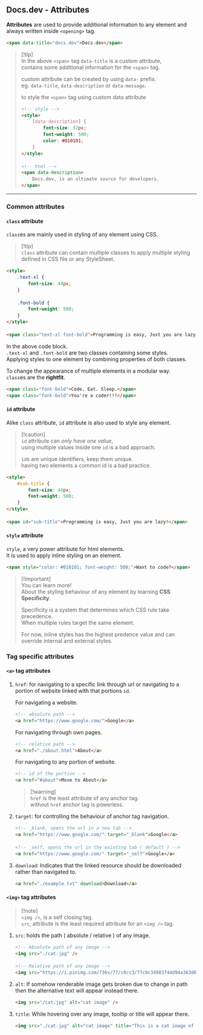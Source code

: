 ## Docs.dev - Attributes

**Attributes** are used to provide additional information to any element and always written inside `<opening>` tag.

```html
<span data-title="docs.dev">Docs.dev</span>
```

> [!tip]\
> In the above `<span>` tag `data-title` is a custom attribute,\
> contains some additional information for the `<span>` tag.
>
> custom attribute can be created by using `data-` prefix.\
> eg. `data-title`, `data-description` or `data-message`.
>
> to style the `<span>` tag using custom data attribute
>
> ```html
> <!-- style -->
> <style>
>     [data-description] {
>         font-size: 32px;
>         font-weight: 500;
>         color: #010101;
>     }
> </style>
>
> <!-- html -->
> <span data-description>
>     Docs.dev, is an ultimate source for developers.
> </span>
> ```

---

### Common attributes

#### `class` attribute

`class`es are mainly used in styling of any element using CSS.<br />

> [!tip]\
> `class` attribute can contain multiple classes to apply multiple styling defined in CSS file or any StyleSheet.


```html
<style>
    .text-xl {
        font-size: 44px;
    }

    .font-bold {
        font-weight: 500;
    }
</style>

<span class="text-xl font-bold">Programming is easy, Just you are lazy!</span>
```

In the above code block.<br />
`.text-xl` and `.font-bold` are two classes containing some styles.<br />
Applying styles to one element by combining properties of both classes.

To change the appearance of multiple elements in a modular way.\
`class`es are the **rightfit**.

```html
<span class="font-bold">Code. Eat. Sleep.</span>
<span class="font-bold">You're a coder!!!</span>
```

#### `id` attribute

Alike `class` attribute, `id` attribute is also used to style any element.

> [!caution]\
> `id` attribute can _only have one value_,\
> using multiple values inside one `id` is a bad approach.
>
> `id`s are unique identifiers, keep them unique.\
> having two elements a common id is a bad practice.

```html
<style>
    #sub-title {
        font-size: 44px;
        font-weight: 500;
    }
</style>

<span id="sub-title">Programming is easy, Just you are lazy!</span>
```

#### `style` attribute
`style`, a very power attribute for html elements.<br />
It is used to apply inline styling on an element.

```html
<span style="color: #010101; font-weight: 500;">Want to code?</span>
```

> [!important]\
> You can learn more!\
> About the styling behaviour of any element by learning **CSS Specificity**.
>
> Specificity is a system that determines which CSS rule take precedence.\
> When multiple rules target the same element.
> 
> For now, inline styles has the highest predence value and can override internal and external styles.

### Tag specific attributes
#### `<a>` tag attributes

1. `href`: for navigating to a specific link through url or navigating to a portion of website linked with that portions `id`.

    For navigating a website.
    ```html
    <!-- absolute path -->
    <a href="https://www.google.com/">Google</a>
    ```

    For navigating through own pages.
    ```html
    <!-- relative path -->
    <a href="./about.html">About</a>
    ```

    For navigating to any portion of website.
    ```html
    <!-- id of the portion -->
    <a href="#about">Move to About</a>
    ```

    > [!warning]\
    > `href` is the least attribute of any anchor tag.\
    > without `href` anchor tag is powerless.

2. `target`: for controlling the behaviour of anchor tag navigation.

    ```html
    <!-- _blank, opens the url in a new tab -->
    <a href="https://www.google.com/" target="_blank">Google</a>

    <!-- _self, opens the url in the existing tab ( default ) -->
    <a href="https://www.google.com/" target="_self">Google</a>
    ```

3. `download`: Indicates that the linked resource should be downloaded rather than navigated to.

    ```html
    <a href="./example.txt" download>Download</a>
    ```

#### `<img>` tag attributes

> [!note]\
> `<img />`, is a self closing tag.\
> `src`, attribute is the least required attribute for an `<img />` tag.

1. `src`: holds the path ( absolute / relative ) of any image.

    ```html
    <!-- Absolute path of any image -->
    <img src="./cat.jpg" />

    <!-- Relative path of any image -->
    <img src="https://i.pinimg.com/736x/77/c0/c3/77c0c34983744d94a363d68a312385b8.jpg" />
    ```

2. `alt`: If somehow renderable image gets broken due to change in path then the alternative text will appear instead there.

    ```html
    <img src="/cat.jpg" alt="cat image" />
    ```

3. `title`: While hovering over any image, tooltip or title will appear there.

    ```html
    <img src="./cat.jpg" alt="cat image" title="This is a cat image of yawning">
    ```
